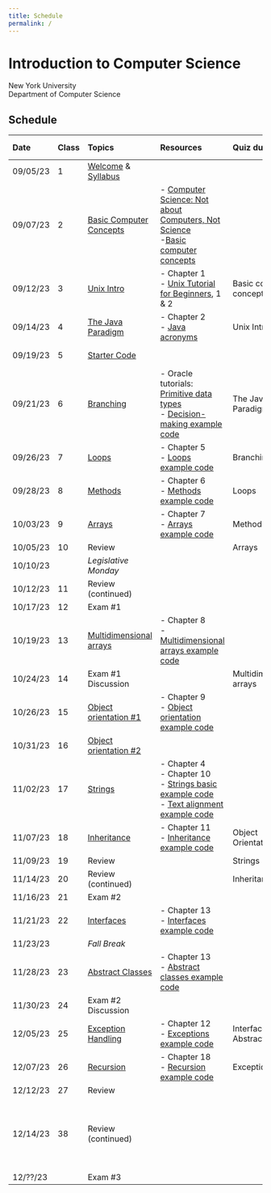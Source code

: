 ```yaml
---
title: Schedule
permalink: /
---
```


# Introduction to Computer Science

New York University  
Department of Computer Science

## Schedule

| Date     | Class | Topics                                                      | Resources                                                                                                                                                                                                                                          | Quiz due                        | Assignment due                                                           |
| :------- | :---- | :---------------------------------------------------------- | :------------------------------------------------------------------------------------------------------------------------------------------------------------------------------------------------------------------------------------------------- | :------------------------------ | :----------------------------------------------------------------------- |
| 09/05/23 | 1     | [Welcome](./slides/welcome) & [Syllabus](./syllabus)        |                                                                                                                                                                                                                                                    |                                 |                                                                          |
| 09/07/23 | 2     | [Basic Computer Concepts](./slides/basic-computer-concepts) | - [Computer Science: Not about Computers, Not Science](./content/assets/Computer_Science_Not_About_Computers_Not_a_Science.pdf)<br /> -[Basic computer concepts](https://nyu-python-programming.github.io/course-material/basic-computer-concepts) |                                 |                                                                          |
| 09/12/23 | 3     | [Unix Intro](./slides/unix-intro)                           | - Chapter 1<br />- [Unix Tutorial for Beginners](http://www.ee.surrey.ac.uk/Teaching/Unix/), 1 & 2                                                                                                                                                 | Basic computer concepts         |                                                                          |
| 09/14/23 | 4     | [The Java Paradigm](./slides/java-paradigm)                 | - Chapter 2<br />- [Java acronyms](https://www.javatpoint.com/difference-between-jdk-jre-and-jvm#jre)                                                                                                                                              | Unix Intro                      |                                                                          |
| 09/19/23 | 5     | [Starter Code](./slides/starter-code)                       |                                                                                                                                                                                                                                                    |                                 | 01 - Hello World                                                         |
| 09/21/23 | 6     | [Branching](./slides/branching)                             | - Oracle tutorials: [Primitive data types](https://docs.oracle.com/javase/tutorial/java/nutsandbolts/datatypes.html)<br />- [Decision-making example code](https://github.com/nyu-java-programming/decision-making-examples)                       | The Java Paradigm               |                                                                          |
| 09/26/23 | 7     | [Loops](./slides/loops)                                     | - Chapter 5<br />- [Loops example code](https://github.com/nyu-java-programming/loops-examples)                                                                                                                                                    | Branching                       | 02 - Basic Programming                                                   |
| 09/28/23 | 8     | [Methods](./slides/methods)                                 | - Chapter 6<br />- [Methods example code](https://github.com/nyu-java-programming/methods-examples)                                                                                                                                                | Loops                           |                                                                          |
| 10/03/23 | 9     | [Arrays](./slides/arrays)                                   | - Chapter 7<br />- [Arrays example code](https://github.com/nyu-java-programming/array-examples)                                                                                                                                                   | Methods                         | 03 - Blackjack                                                           |
| 10/05/23 | 10    | Review                                                      |                                                                                                                                                                                                                                                    | Arrays                          |                                                                          |
| 10/10/23 |       | _Legislative Monday_                                        |                                                                                                                                                                                                                                                    |                                 |                                                                          |
| 10/12/23 | 11    | Review (continued)                                          |                                                                                                                                                                                                                                                    |                                 | 04 - Text Analysis                                                       |
| 10/17/23 | 12    | Exam #1                                                     |                                                                                                                                                                                                                                                    |                                 |                                                                          |
| 10/19/23 | 13    | [Multidimensional arrays](./slides/arrays-multidimensional) | - Chapter 8<br />- [Multidimensional arrays example code](https://github.com/nyu-java-programming/multidimensional-array-examples)                                                                                                                 |                                 |                                                                          |
| 10/24/23 | 14    | Exam #1 Discussion                                          |                                                                                                                                                                                                                                                    | Multidimensional arrays         |                                                                          |
| 10/26/23 | 15    | [Object orientation #1](./slides/object-orientation)        | - Chapter 9<br />- [Object orientation example code](https://github.com/nyu-java-programming/simple-object-examples)                                                                                                                               |                                 | 05 - Sudoku Validator                                                    |
| 10/31/23 | 16    | [Object orientation #2](./slides/object-orientation)        |                                                                                                                                                                                                                                                    |                                 |                                                                          |
| 11/02/23 | 17    | [Strings](./slides/strings-as-objects)                      | - Chapter 4<br />- Chapter 10<br />- [Strings basic example code](https://github.com/nyu-java-programming/string-examples)<br />- [Text alignment example code](https://github.com/nyu-java-programming/text-alignment)                            |                                 |                                                                          |
| 11/07/23 | 18    | [Inheritance](./slides/inheritance)                         | - Chapter 11<br />- [Inheritance example code](https://github.com/nyu-java-programming/simple-inheritance-example)                                                                                                                                 | Object Orientation              | 06 - New York Tourist                                                    |
| 11/09/23 | 19    | Review                                                      |                                                                                                                                                                                                                                                    | Strings                         |                                                                          |
| 11/14/23 | 20    | Review (continued)                                          |                                                                                                                                                                                                                                                    | Inheritance                     |                                                                          |
| 11/16/23 | 21    | Exam #2                                                     |                                                                                                                                                                                                                                                    |                                 |                                                                          |
| 11/21/23 | 22    | [Interfaces](./slides/interfaces)                           | - Chapter 13<br />- [Interfaces example code](https://github.com/nyu-java-programming/interface-examples)                                                                                                                                          |                                 |                                                                          |
| 11/23/23 |       | _Fall Break_                                                |                                                                                                                                                                                                                                                    |                                 |                                                                          |
| 11/28/23 | 23    | [Abstract Classes](./slides/abstract-classes)               | - Chapter 13<br />- [Abstract classes example code](https://github.com/nyu-java-programming/abstract-classes-examples)                                                                                                                             |                                 | 07 - Language                                                            |
| 11/30/23 | 24    | Exam #2 Discussion                                          |                                                                                                                                                                                                                                                    |                                 |                                                                          |
| 12/05/23 | 25    | [Exception Handling](./slides/exception-handling)           | - Chapter 12<br />- [Exceptions example code](https://github.com/nyu-java-programming/exceptions-examples)                                                                                                                                         | Interfaces and Abstract Classes |                                                                          |
| 12/07/23 | 26    | [Recursion](./slides/recursion)                             | - Chapter 18<br />- [Recursion example code](https://github.com/nyu-java-programming/recursion-examples)                                                                                                                                           | Exceptions                      |                                                                          |
| 12/12/23 | 27    | Review                                                      |                                                                                                                                                                                                                                                    |                                 |                                                                          |
| 12/14/23 | 38    | Review (continued)                                          |                                                                                                                                                                                                                                                    |                                 | 08 - Sudoku Solver <br/> **No late assignments accepted past this date** |
| 12/??/23 |       | Exam #3                                                     |                                                                                                                                                                                                                                                    |                                 |                                                                          |
